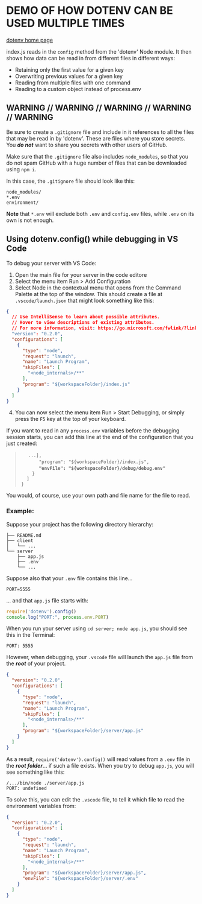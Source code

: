 # DEMO OF HOW DOTENV CAN BE USED MULTIPLE TIMES #

[dotenv home page](https://www.npmjs.com/package/dotenv)


index.js reads in the `config` method from the 'dotenv' Node module. It then shows how data can be read in from different files in different ways:

* Retaining only the first value for a given key
* Overwriting previous values for a given key
* Reading from multiple files with one command
* Reading to a custom object instead of process.env

## WARNING // WARNING // WARNING // WARNING // WARNING ##
Be sure to create a `.gitignore` file and include in it references to all the files that may be read in by 'dotenv'.
These are files where you store secrets. You ***do not*** want to share you secrets with other users of GitHub.

Make sure that the `.gitignore` file also includes `node_modules`, so that you do not spam GitHub with a huge number of files that can be downloaded using `npm i`.

In this case, the `.gitignore` file should look like this:

```
node_modules/
*.env
environment/
```

**Note** that `*.env` will exclude both `.env` and `config.env` files, while `.env` on its own is not enough.

## Using dotenv.config() while debugging in VS Code ##

To debug your server with VS Code:
1. Open the main file for your server in the code editore
2. Select the menu item Run > Add Configuration
3. Select Node in the contextual menu that opens from the
   Command Palette at the top of the window.
   This should create a file at `.vscode/launch.json` that might look something like this:

```json
{
  // Use IntelliSense to learn about possible attributes.
  // Hover to view descriptions of existing attributes.
  // For more information, visit: https://go.microsoft.com/fwlink/?linkid=830387
  "version": "0.2.0",
  "configurations": [
    {
      "type": "node",
      "request": "launch",
      "name": "Launch Program",
      "skipFiles": [
        "<node_internals>/**"
      ],
      "program": "${workspaceFolder}/index.js"
    }
  ]
}
```
4. You can now select the menu item Run > Start Debugging, or simply press the `F5` key at the top of your keyboard.

If you want to read in any `process.env` variables before the debugging session starts, you can add this line at the end of the configuration that you just created:


> `  ...],`  
> `      "program": "${workspaceFolder}/index.js",`   
> **`      "envFile": "${workspaceFolder}/debug/debug.env"`**  
> `    }`  
> `  ]`  
> `}`  


You would, of course, use your own path and file name for the file to read.

### Example:

Suppose your project has the following directory hierarchy:
```
├── README.md
├── client
│   └── ...
└── server
    ├── app.js
    ├── .env
    └── ...
```

Suppose also that your `.env` file contains this line...

```
PORT=5555
```

... and that `app.js` file starts with:

```javascript
require('dotenv').config()
console.log("PORT:", process.env.PORT)
```

When you run your server using `cd server; node app.js`, you should see this in the Terminal:
```
PORT: 5555
```

However, when debugging, your `.vscode` file will launch the `app.js` file from the ***root*** of your project.

```json
{
  "version": "0.2.0",
  "configurations": [
    {
      "type": "node",
      "request": "launch",
      "name": "Launch Program",
      "skipFiles": [
        "<node_internals>/**"
      ],
      "program": "${workspaceFolder}/server/app.js"
    }
  ]
}
```

As a result, `require('dotenv').config()` will read values from a `.env` file in the ***root folder***... if such a file exists. When you try to debug `app.js`, you will see something like this:

```
/.../bin/node ./server/app.js
PORT: undefined
```

To solve this, you can edit the `.vscode` file, to tell it which file to read the environment variables from:

```json
{
  "version": "0.2.0",
  "configurations": [
    {
      "type": "node",
      "request": "launch",
      "name": "Launch Program",
      "skipFiles": [
        "<node_internals>/**"
      ],
      "program": "${workspaceFolder}/server/app.js",
      "envFile": "${workspaceFolder}/server/.env"
    }
  ]
}
```